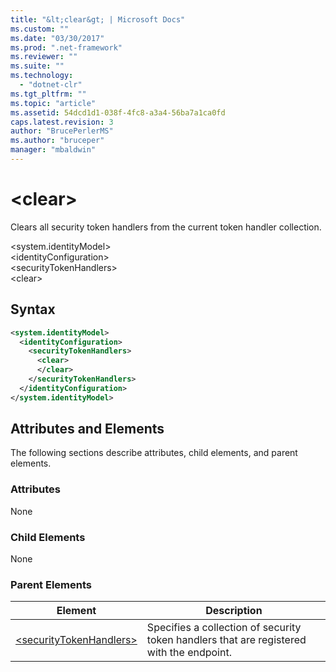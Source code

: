 ```yaml
---
title: "&lt;clear&gt; | Microsoft Docs"
ms.custom: ""
ms.date: "03/30/2017"
ms.prod: ".net-framework"
ms.reviewer: ""
ms.suite: ""
ms.technology: 
  - "dotnet-clr"
ms.tgt_pltfrm: ""
ms.topic: "article"
ms.assetid: 54dcd1d1-038f-4fc8-a3a4-56ba7a1ca0fd
caps.latest.revision: 3
author: "BrucePerlerMS"
ms.author: "bruceper"
manager: "mbaldwin"
---
```

# &lt;clear&gt;
Clears all security token handlers from the current token handler collection.  
  
 \<system.identityModel>  
\<identityConfiguration>  
\<securityTokenHandlers>  
\<clear>  
  
## Syntax  
  
```xml  
<system.identityModel>  
  <identityConfiguration>  
    <securityTokenHandlers>  
      <clear>  
      </clear>  
    </securityTokenHandlers>  
  </identityConfiguration>  
</system.identityModel>  
```  
  
## Attributes and Elements  
 The following sections describe attributes, child elements, and parent elements.  
  
### Attributes  
 None  
  
### Child Elements  
 None  
  
### Parent Elements  
  
|Element|Description|  
|-------------|-----------------|  
|[\<securityTokenHandlers>](../../../../../docs/framework/configure-apps/file-schema/windows-identity-foundation/securitytokenhandlers.md)|Specifies a collection of security token handlers that are registered with the endpoint.|
